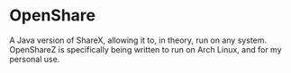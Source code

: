 # OpenShare
A Java version of ShareX, allowing it to, in theory, run on any system.
OpenShareZ is specifically being written to run on Arch Linux, and for my personal use.
